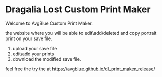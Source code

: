 # Dragalia Lost Custom Print Maker

Welcome to AvgBlue Custom Print Maker. 

the website where you will be able to edit\add\deleted and copy portrait print on your save file.

1. upload your save file
2. edit\add your prints
3. download the modified save file.


feel free the try the at https://avgblue.github.io/dl_print_maker_release/
